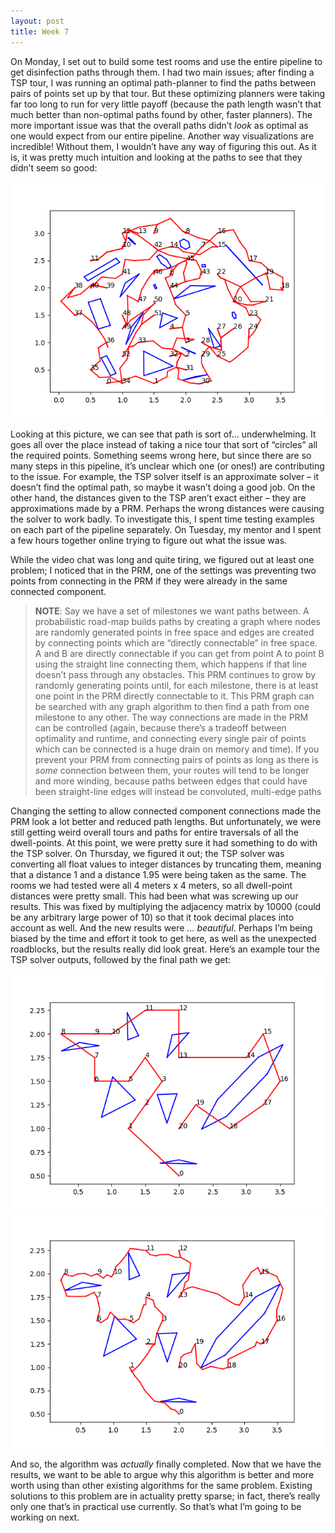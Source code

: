```yaml
---
layout: post
title: Week 7
---
```

On Monday, I set out to build some test rooms and use the entire pipeline to get disinfection paths through them. I had two main issues; after finding a TSP tour, I was running an optimal path-planner to find the paths between pairs of points set up by that tour. But these optimizing planners were taking far too long to run for very little payoff (because the path length wasn’t that much better than non-optimal paths found by other, faster planners). The more important issue was that the overall paths didn’t *look* as optimal as one would expect from our entire pipeline. Another way visualizations are incredible! Without them, I wouldn’t have any way of figuring this out. As it is, it was pretty much intuition and looking at the paths to see that they didn’t seem so good: 

![Bad Final Path](/images/Figure_2_FinalPath.png)

Looking at this picture, we can see that path is sort of… underwhelming. It goes all over the place instead of taking a nice tour that sort of “circles” all the required points. Something seems wrong here, but since there are so many steps in this pipeline, it’s unclear which one (or ones!) are contributing to the issue. For example, the TSP solver itself is an approximate solver – it doesn’t find the optimal path, so maybe it wasn’t doing a good job. On the other hand, the distances given to the TSP aren’t exact either – they are approximations made by a PRM. Perhaps the wrong distances were causing the solver to work badly. To investigate this, I spent time testing examples on each part of the pipeline separately. On Tuesday, my mentor and I spent a few hours together online trying to figure out what the issue was. 

While the video chat was long and quite tiring, we figured out at least one problem; I noticed that in the PRM, one of the settings was preventing two points from connecting in the PRM if they were already in the same connected component. 

> **NOTE**: Say we have a set of milestones we want paths between. A probabilistic road-map builds paths by creating a graph where nodes are randomly generated points in free space and edges are created by connecting points which are “directly connectable” in free space. A and B are directly connectable if you can get from point A to point B using the straight line connecting them, which happens if that line doesn’t pass through any obstacles. This PRM continues to grow by randomly generating points until, for each milestone, there is at least one point in the PRM directly connectable to it. This PRM graph can be searched with any graph algorithm to then find a path from one milestone to any other. The way connections are made in the PRM can be controlled (again, because there’s a tradeoff between optimality and runtime, and connecting every single pair of points which can be connected is a huge drain on memory and time). If you prevent your PRM from connecting pairs of points as long as there is *some* connection between them, your routes will tend to be longer and more winding, because paths between edges that could have been straight-line edges will instead be convoluted, multi-edge paths
  
Changing the setting to allow connected component connections made the PRM look a lot better and reduced path lengths. But unfortunately, we were still getting weird overall tours and paths for entire traversals of all the dwell-points. At this point, we were pretty sure it had something to do with the TSP solver. On Thursday, we figured it out; the TSP solver was converting all float values to integer distances by truncating them, meaning that a distance 1 and a distance 1.95 were being taken as the same. The rooms we had tested were all 4 meters x 4 meters, so all dwell-point distances were pretty small. This had been what was screwing up our results. 
This was fixed by multiplying the adjacency matrix by 10000 (could be any arbitrary large power of 10) so that it took decimal places into account as well. And the new results were … *beautiful*. Perhaps I’m being biased by the time and effort it took to get here, as well as the unexpected roadblocks, but the results really did look great. Here’s an example tour the TSP solver outputs, followed by the final path we get:

![Good Final Tour](/images/Figure_11_Tour.png) ![Good Final Path](/images/Figure_11_FinalPath.png)

And so, the algorithm was *actually* finally completed. Now that we have the results, we want to be able to argue why this algorithm is better and more worth using than other existing algorithms for the same problem. Existing solutions to this problem are in actuality pretty sparse; in fact, there’s really only one that’s in practical use currently. So that’s what I’m going to be working on next. 



	
